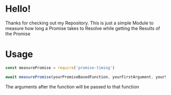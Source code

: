 # Hello!
Thanks for checking out my Repository. This is just a simple Module to measure how long a Promise takes to Resolve while getting the Results of the Promise
# Usage
```javascript
const measurePromise = require('promise-timing')

await measurePromise(yourPromiseBasedFunction, yourFirstArgument, yourSecondArgument, ...)
```
The arguments after the function will be passed to that function

